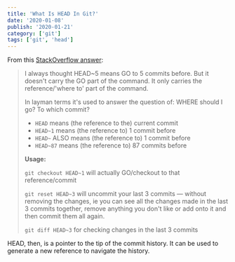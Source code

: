 ```yaml
---
title: 'What Is HEAD In Git?'
date: '2020-01-08'
publish: '2020-01-21'
category: ['git']
tags: ['git', 'head']
---
```


From this [StackOverflow answer](https://stackoverflow.com/a/46350644):

> I always thought HEAD~5 means GO to 5 commits before. But it doesn't carry the GO part of the command. It only carries the reference/'where to' part of the command.
>
> In layman terms it's used to answer the question of: WHERE should I go? To which commit?
>
> -   `HEAD` means (the reference to the) current commit
> -   `HEAD~1` means (the reference to) 1 commit before
> -   `HEAD~` ALSO means (the reference to) 1 commit before
> -   `HEAD~87` means (the reference to) 87 commits before
>
> **Usage:**
>
> `git checkout HEAD~1` will actually GO/checkout to that reference/commit
>
> `git reset HEAD~3` will uncommit your last 3 commits — without removing the changes, ie you can see all the changes made in the last 3 commits together, remove anything you don't like or add onto it and then commit them all again.
>
> `git diff HEAD~3` for checking changes in the last 3 commits

HEAD, then, is a pointer to the tip of the commit history. It can be used to generate a new reference to navigate the history.

